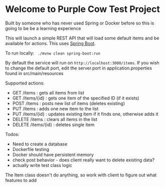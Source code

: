 # Welcome to Purple Cow Test Project
Built by someone who has never used Spring or Docker before so 
this is going to be be a learning experience 

This will launch a simple REST API that will load some default items and be available for 
actions. This uses [Spring Boot](https://spring.io).

To run locally: 
` ./mvnw clean spring-boot:run`

By default the service will run on `http://localhost:3000/items`. If you wish to 
change the default port, edit the server.port in application.properties found in src/main/resources

Supported actions:
- GET  /items : gets all items from list
- GET  /items/{id} : gets one item of the specified ID (if it exists)
- POST /items : posts new list of items (deletes existing)
- PUT  /items : adds one new item to the list
- PUT  /items/{id} : updates existing item if it finds one, otherwise adds it
- DELETE /items : clears all items in the list
- DELETE /items/{id} : deletes single item

Todos:
- Need to create a database
- Dockerfile testing 
- Docker should have persistent memory
- check post behavior - does client really want to delete existing data?
- actually write test class logic

The Item class doesn't do anything, so work with client to figure out what features to add
